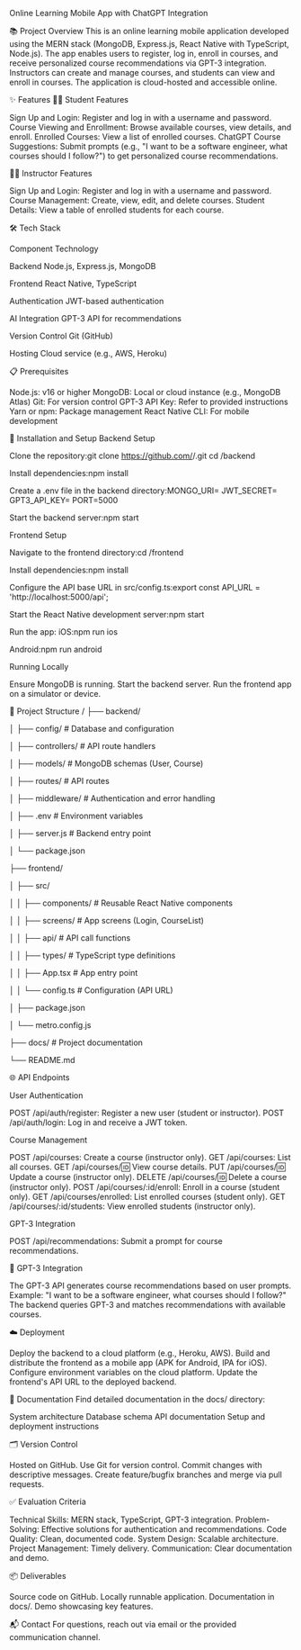 Online Learning Mobile App with ChatGPT Integration

📚 Project Overview
This is an online learning mobile application developed using the MERN stack (MongoDB, Express.js, React Native with TypeScript, Node.js). The app enables users to register, log in, enroll in courses, and receive personalized course recommendations via GPT-3 integration. Instructors can create and manage courses, and students can view and enroll in courses. The application is cloud-hosted and accessible online.

✨ Features
👩‍🎓 Student Features

Sign Up and Login: Register and log in with a username and password.
Course Viewing and Enrollment: Browse available courses, view details, and enroll.
Enrolled Courses: View a list of enrolled courses.
ChatGPT Course Suggestions: Submit prompts (e.g., "I want to be a software engineer, what courses should I follow?") to get personalized course recommendations.

👨‍🏫 Instructor Features

Sign Up and Login: Register and log in with a username and password.
Course Management: Create, view, edit, and delete courses.
Student Details: View a table of enrolled students for each course.


🛠️ Tech Stack



Component
Technology



Backend
Node.js, Express.js, MongoDB


Frontend
React Native, TypeScript


Authentication
JWT-based authentication


AI Integration
GPT-3 API for recommendations


Version Control
Git (GitHub)


Hosting
Cloud service (e.g., AWS, Heroku)



📋 Prerequisites

Node.js: v16 or higher
MongoDB: Local or cloud instance (e.g., MongoDB Atlas)
Git: For version control
GPT-3 API Key: Refer to provided instructions
Yarn or npm: Package management
React Native CLI: For mobile development


🚀 Installation and Setup
Backend Setup

Clone the repository:git clone https://github.com/<your-username>/<repository-name>.git
cd <repository-name>/backend


Install dependencies:npm install


Create a .env file in the backend directory:MONGO_URI=<your-mongodb-connection-string>
JWT_SECRET=<your-jwt-secret>
GPT3_API_KEY=<your-gpt3-api-key>
PORT=5000


Start the backend server:npm start



Frontend Setup

Navigate to the frontend directory:cd <repository-name>/frontend


Install dependencies:npm install


Configure the API base URL in src/config.ts:export const API_URL = 'http://localhost:5000/api';


Start the React Native development server:npm start


Run the app:
iOS:npm run ios


Android:npm run android





Running Locally

Ensure MongoDB is running.
Start the backend server.
Run the frontend app on a simulator or device.


📂 Project Structure
<repository-name>/
├── backend/

│   ├── config/           # Database and configuration

│   ├── controllers/      # API route handlers

│   ├── models/           # MongoDB schemas (User, Course)

│   ├── routes/           # API routes

│   ├── middleware/       # Authentication and error handling

│   ├── .env              # Environment variables

│   ├── server.js         # Backend entry point

│   └── package.json


├── frontend/

│   ├── src/

│   │   ├── components/   # Reusable React Native components

│   │   ├── screens/      # App screens (Login, CourseList)

│   │   ├── api/          # API call functions

│   │   ├── types/        # TypeScript type definitions

│   │   ├── App.tsx       # App entry point

│   │   └── config.ts     # Configuration (API URL)

│   ├── package.json

│   └── metro.config.js

├── docs/                 # Project documentation

└── README.md


🌐 API Endpoints

User Authentication


POST /api/auth/register: Register a new user (student or instructor).
POST /api/auth/login: Log in and receive a JWT token.


Course Management


POST /api/courses: Create a course (instructor only).
GET /api/courses: List all courses.
GET /api/courses/:id: View course details.
PUT /api/courses/:id: Update a course (instructor only).
DELETE /api/courses/:id: Delete a course (instructor only).
POST /api/courses/:id/enroll: Enroll in a course (student only).
GET /api/courses/enrolled: List enrolled courses (student only).
GET /api/courses/:id/students: View enrolled students (instructor only).


GPT-3 Integration


POST /api/recommendations: Submit a prompt for course recommendations.


🤖 GPT-3 Integration

The GPT-3 API generates course recommendations based on user prompts.
Example: "I want to be a software engineer, what courses should I follow?"
The backend queries GPT-3 and matches recommendations with available courses.


☁️ Deployment

Deploy the backend to a cloud platform (e.g., Heroku, AWS).
Build and distribute the frontend as a mobile app (APK for Android, IPA for iOS).
Configure environment variables on the cloud platform.
Update the frontend's API URL to the deployed backend.


📖 Documentation
Find detailed documentation in the docs/ directory:

System architecture
Database schema
API documentation
Setup and deployment instructions


🗂️ Version Control

Hosted on GitHub.
Use Git for version control.
Commit changes with descriptive messages.
Create feature/bugfix branches and merge via pull requests.


✅ Evaluation Criteria

Technical Skills: MERN stack, TypeScript, GPT-3 integration.
Problem-Solving: Effective solutions for authentication and recommendations.
Code Quality: Clean, documented code.
System Design: Scalable architecture.
Project Management: Timely delivery.
Communication: Clear documentation and demo.


📦 Deliverables

Source code on GitHub.
Locally runnable application.
Documentation in docs/.
Demo showcasing key features.


📬 Contact
For questions, reach out via email or the provided communication channel.
